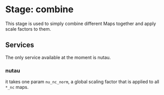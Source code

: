 # Stage: combine

This stage is used to simply combine different Maps together and apply scale factors to them.

## Services

The only service available at the moment is nutau.

### nutau

it takes one param `nu_nc_norm`, a global scaling factor that is applied to all `*_nc` maps.
